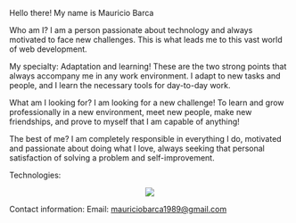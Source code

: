 Hello there! My name is Mauricio Barca

Who am I?
I am a person passionate about technology and always motivated to face new challenges. This is what leads me to this vast world of web development.

My specialty:
Adaptation and learning! These are the two strong points that always accompany me in any work environment. I adapt to new tasks and people, and I learn the necessary tools for day-to-day work.

What am I looking for?
I am looking for a new challenge! To learn and grow professionally in a new environment, meet new people, make new friendships, and prove to myself that I am capable of anything!

The best of me?
I am completely responsible in everything I do, motivated and passionate about doing what I love, always seeking that personal satisfaction of solving a problem and self-improvement.

Technologies: 

<p align="center">
  <a href="https://skillicons.dev">
    <img src="https://skillicons.dev/icons?i=js,ts,html,css,react,redux,nodejs,express,postgres,sequelize,mongodb, git" />
  </a>
</p>

Contact information:
Email: mauriciobarca1989@gmail.com
